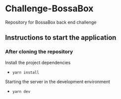# Challenge-BossaBox
Repository for BossaBox back end challenge

## Instructions to start the application

### After cloning the repository

Install the project dependencies 
- `yarn install`

Starting the server in the development environment
- `yarn dev`
